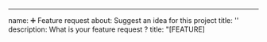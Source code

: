 ______________________________________________________________________

name: ➕ Feature request
about: Suggest an idea for this project
title: ''
description: What is your feature request ?
title: "\[FEATURE\] <title>"
labels: \[enhancement, triage\]
assignees: ghiggi

______________________________________________________________________

**Is your feature request related to a problem? Please describe.**
A clear and concise description of what the problem is. Ex. I'm always frustrated when \[...\]

**Describe the solution you'd like**
A clear and concise description of what you want to happen. Please explain why and how it helps your users.

**Describe alternatives you've considered**
A clear and concise description of any alternative solutions or features you've considered.

**Additional context**
Add any other context or screenshots about the feature request here.
